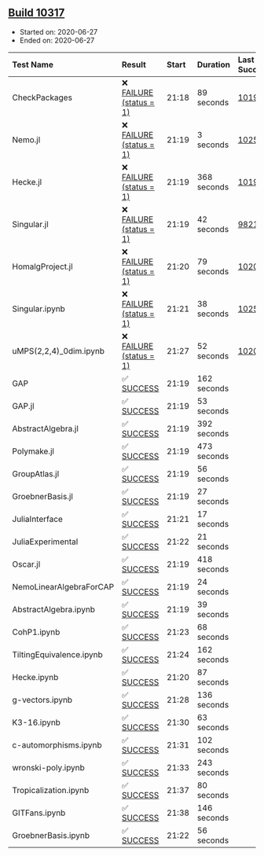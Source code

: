 ## [Build 10317](https://oscarci.mathematik.uni-kl.de/job/oscar/10317/)

* Started on: 2020-06-27
* Ended on: 2020-06-27

| Test Name    | Result | Start | Duration | Last Success | First Failure |
|:-------------|:-------|:------|:---------|:-------------|:--------------|
| CheckPackages | ❌ [FAILURE (status = 1)](https://oscarci.mathematik.uni-kl.de/job/oscar/10317/artifact/logs/build-10317/CheckPackages.log) | 21:18 | 89 seconds | [10197](https://oscarci.mathematik.uni-kl.de/job/oscar/10197/) | [10198](https://oscarci.mathematik.uni-kl.de/job/oscar/10198/) |
| Nemo.jl | ❌ [FAILURE (status = 1)](https://oscarci.mathematik.uni-kl.de/job/oscar/10317/artifact/logs/build-10317/Nemo.jl.log) | 21:19 | 3 seconds | [10252](https://oscarci.mathematik.uni-kl.de/job/oscar/10252/) | [10253](https://oscarci.mathematik.uni-kl.de/job/oscar/10253/) |
| Hecke.jl | ❌ [FAILURE (status = 1)](https://oscarci.mathematik.uni-kl.de/job/oscar/10317/artifact/logs/build-10317/Hecke.jl.log) | 21:19 | 368 seconds | [10197](https://oscarci.mathematik.uni-kl.de/job/oscar/10197/) | [10198](https://oscarci.mathematik.uni-kl.de/job/oscar/10198/) |
| Singular.jl | ❌ [FAILURE (status = 1)](https://oscarci.mathematik.uni-kl.de/job/oscar/10317/artifact/logs/build-10317/Singular.jl.log) | 21:19 | 42 seconds | [9821](https://oscarci.mathematik.uni-kl.de/job/oscar/9821/) | [9822](https://oscarci.mathematik.uni-kl.de/job/oscar/9822/) |
| HomalgProject.jl | ❌ [FAILURE (status = 1)](https://oscarci.mathematik.uni-kl.de/job/oscar/10317/artifact/logs/build-10317/HomalgProject.jl.log) | 21:20 | 79 seconds | [10209](https://oscarci.mathematik.uni-kl.de/job/oscar/10209/) | [10210](https://oscarci.mathematik.uni-kl.de/job/oscar/10210/) |
| Singular.ipynb | ❌ [FAILURE (status = 1)](https://oscarci.mathematik.uni-kl.de/job/oscar/10317/artifact/logs/build-10317/Singular.ipynb.log) | 21:21 | 38 seconds | [10252](https://oscarci.mathematik.uni-kl.de/job/oscar/10252/) | [10253](https://oscarci.mathematik.uni-kl.de/job/oscar/10253/) |
| uMPS(2,2,4)_0dim.ipynb | ❌ [FAILURE (status = 1)](https://oscarci.mathematik.uni-kl.de/job/oscar/10317/artifact/logs/build-10317/uMPS-2-2-4-_0dim.ipynb.log) | 21:27 | 52 seconds | [10209](https://oscarci.mathematik.uni-kl.de/job/oscar/10209/) | [10210](https://oscarci.mathematik.uni-kl.de/job/oscar/10210/) |
| GAP | ✅ [SUCCESS](https://oscarci.mathematik.uni-kl.de/job/oscar/10317/artifact/logs/build-10317/GAP.log) | 21:19 | 162 seconds |  |  |
| GAP.jl | ✅ [SUCCESS](https://oscarci.mathematik.uni-kl.de/job/oscar/10317/artifact/logs/build-10317/GAP.jl.log) | 21:19 | 53 seconds |  |  |
| AbstractAlgebra.jl | ✅ [SUCCESS](https://oscarci.mathematik.uni-kl.de/job/oscar/10317/artifact/logs/build-10317/AbstractAlgebra.jl.log) | 21:19 | 392 seconds |  |  |
| Polymake.jl | ✅ [SUCCESS](https://oscarci.mathematik.uni-kl.de/job/oscar/10317/artifact/logs/build-10317/Polymake.jl.log) | 21:19 | 473 seconds |  |  |
| GroupAtlas.jl | ✅ [SUCCESS](https://oscarci.mathematik.uni-kl.de/job/oscar/10317/artifact/logs/build-10317/GroupAtlas.jl.log) | 21:19 | 56 seconds |  |  |
| GroebnerBasis.jl | ✅ [SUCCESS](https://oscarci.mathematik.uni-kl.de/job/oscar/10317/artifact/logs/build-10317/GroebnerBasis.jl.log) | 21:19 | 27 seconds |  |  |
| JuliaInterface | ✅ [SUCCESS](https://oscarci.mathematik.uni-kl.de/job/oscar/10317/artifact/logs/build-10317/JuliaInterface.log) | 21:21 | 17 seconds |  |  |
| JuliaExperimental | ✅ [SUCCESS](https://oscarci.mathematik.uni-kl.de/job/oscar/10317/artifact/logs/build-10317/JuliaExperimental.log) | 21:22 | 21 seconds |  |  |
| Oscar.jl | ✅ [SUCCESS](https://oscarci.mathematik.uni-kl.de/job/oscar/10317/artifact/logs/build-10317/Oscar.jl.log) | 21:19 | 418 seconds |  |  |
| NemoLinearAlgebraForCAP | ✅ [SUCCESS](https://oscarci.mathematik.uni-kl.de/job/oscar/10317/artifact/logs/build-10317/NemoLinearAlgebraForCAP.log) | 21:19 | 24 seconds |  |  |
| AbstractAlgebra.ipynb | ✅ [SUCCESS](https://oscarci.mathematik.uni-kl.de/job/oscar/10317/artifact/logs/build-10317/AbstractAlgebra.ipynb.log) | 21:19 | 39 seconds |  |  |
| CohP1.ipynb | ✅ [SUCCESS](https://oscarci.mathematik.uni-kl.de/job/oscar/10317/artifact/logs/build-10317/CohP1.ipynb.log) | 21:23 | 68 seconds |  |  |
| TiltingEquivalence.ipynb | ✅ [SUCCESS](https://oscarci.mathematik.uni-kl.de/job/oscar/10317/artifact/logs/build-10317/TiltingEquivalence.ipynb.log) | 21:24 | 162 seconds |  |  |
| Hecke.ipynb | ✅ [SUCCESS](https://oscarci.mathematik.uni-kl.de/job/oscar/10317/artifact/logs/build-10317/Hecke.ipynb.log) | 21:20 | 87 seconds |  |  |
| g-vectors.ipynb | ✅ [SUCCESS](https://oscarci.mathematik.uni-kl.de/job/oscar/10317/artifact/logs/build-10317/g-vectors.ipynb.log) | 21:28 | 136 seconds |  |  |
| K3-16.ipynb | ✅ [SUCCESS](https://oscarci.mathematik.uni-kl.de/job/oscar/10317/artifact/logs/build-10317/K3-16.ipynb.log) | 21:30 | 63 seconds |  |  |
| c-automorphisms.ipynb | ✅ [SUCCESS](https://oscarci.mathematik.uni-kl.de/job/oscar/10317/artifact/logs/build-10317/c-automorphisms.ipynb.log) | 21:31 | 102 seconds |  |  |
| wronski-poly.ipynb | ✅ [SUCCESS](https://oscarci.mathematik.uni-kl.de/job/oscar/10317/artifact/logs/build-10317/wronski-poly.ipynb.log) | 21:33 | 243 seconds |  |  |
| Tropicalization.ipynb | ✅ [SUCCESS](https://oscarci.mathematik.uni-kl.de/job/oscar/10317/artifact/logs/build-10317/Tropicalization.ipynb.log) | 21:37 | 80 seconds |  |  |
| GITFans.ipynb | ✅ [SUCCESS](https://oscarci.mathematik.uni-kl.de/job/oscar/10317/artifact/logs/build-10317/GITFans.ipynb.log) | 21:38 | 146 seconds |  |  |
| GroebnerBasis.ipynb | ✅ [SUCCESS](https://oscarci.mathematik.uni-kl.de/job/oscar/10317/artifact/logs/build-10317/GroebnerBasis.ipynb.log) | 21:22 | 56 seconds |  |  |
